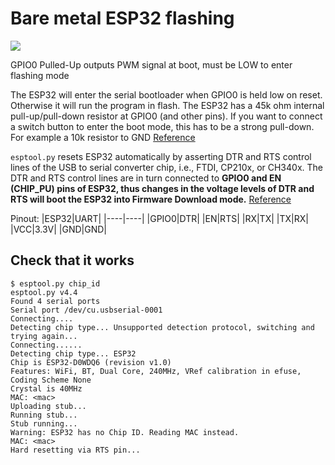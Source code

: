 # Bare metal ESP32 flashing

![](ESP32-Flashing.md-images/2023-06-06-22-29-32.jpg)

GPIO0 Pulled-Up outputs PWM signal at boot, must be LOW to enter flashing mode

The ESP32 will enter the serial bootloader when GPIO0 is held low on reset. Otherwise it will run the program in flash. The ESP32 has a 45k ohm internal pull-up/pull-down resistor at GPIO0 (and other pins). If you want to connect a switch button to enter the boot mode, this has to be a strong pull-down. For example a 10k resistor to GND [Reference](https://docs.espressif.com/projects/esptool/en/latest/esp32/advanced-topics/boot-mode-selection.html)

`esptool.py`  resets ESP32 automatically by asserting DTR and RTS control lines of the USB to serial converter chip, i.e., FTDI, CP210x, or CH340x. The DTR and RTS control lines are in turn connected to **GPIO0 and EN (CHIP_PU) pins of ESP32, thus changes in the voltage levels of DTR and RTS will boot the ESP32 into Firmware Download mode.**
[Reference](https://docs.espressif.com/projects/esptool/en/latest/esp32/advanced-topics/boot-mode-selection.html)

Pinout:
|ESP32|UART|
|----|----|
|GPIO0|DTR|
|EN|RTS|
|RX|TX|
|TX|RX|
|VCC|3.3V|
|GND|GND|

## Check that it works

```
$ esptool.py chip_id
esptool.py v4.4
Found 4 serial ports
Serial port /dev/cu.usbserial-0001
Connecting....
Detecting chip type... Unsupported detection protocol, switching and trying again...
Connecting......
Detecting chip type... ESP32
Chip is ESP32-D0WDQ6 (revision v1.0)
Features: WiFi, BT, Dual Core, 240MHz, VRef calibration in efuse, Coding Scheme None
Crystal is 40MHz
MAC: <mac>
Uploading stub...
Running stub...
Stub running...
Warning: ESP32 has no Chip ID. Reading MAC instead.
MAC: <mac>
Hard resetting via RTS pin...
```